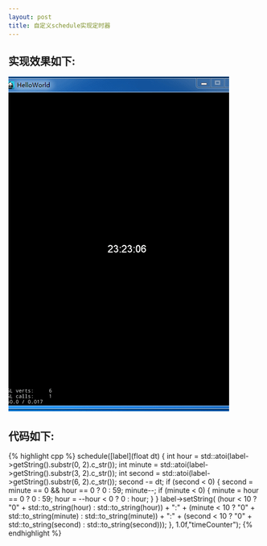 ```yaml
---
layout: post
title: 自定义schedule实现定时器
---
```


## 实现效果如下:  

  ![gif](/images/count.gif)  
## 代码如下:  
{% highlight cpp %}
	schedule([label](float dt) {
		int hour = std::atoi(label->getString().substr(0, 2).c_str());
		int minute = std::atoi(label->getString().substr(3, 2).c_str());
		int second = std::atoi(label->getString().substr(6, 2).c_str());
		second -= dt;
		if (second < 0)
		{
			second = minute == 0 && hour == 0 ? 0 : 59;
			minute--;
			if (minute < 0)
			{
				minute = hour == 0 ? 0 : 59;
				hour = --hour < 0 ? 0 : hour;
			}
		}
		label->setString(
      (hour < 10 ? "0" + std::to_string(hour) :
      std::to_string(hour)) + ":" +
      (minute < 10 ? "0" + std::to_string(minute) :
      std::to_string(minute)) + ":" +
      (second < 10 ? "0" + std::to_string(second) :
      std::to_string(second)));
	}, 1.0f,"timeCounter");
{% endhighlight %}
